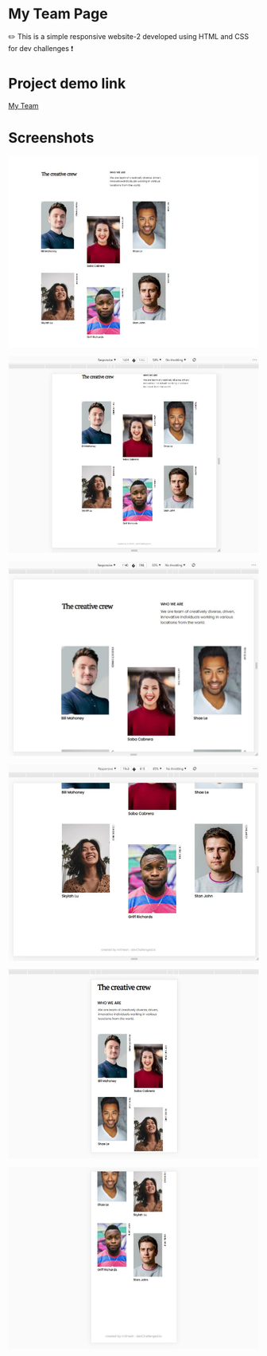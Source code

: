# My Team Page
✏️ This is a simple responsive website-2 developed using HTML and CSS for dev challenges ❗

# Project demo link

<a href="https://mithesh14.github.io/my-team-page/">My Team</a>

# Screenshots 

![screenshots](https://github.com/Mithesh14/my-team-page/blob/main/images/image1.jpg)

![screenshots](https://github.com/Mithesh14/my-team-page/blob/main/images/image2.jpg)

![screenshots](https://github.com/Mithesh14/my-team-page/blob/main/images/image3.jpg)

![screenshots](https://github.com/Mithesh14/my-team-page/blob/main/images/image4.jpg)

![screenshots](https://github.com/Mithesh14/my-team-page/blob/main/images/image5.jpg)

![screenshots](https://github.com/Mithesh14/my-team-page/blob/main/images/image6.jpg)
